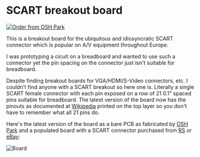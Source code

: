 # SCART breakout board

[![Order from OSH Park](https://a800d827b6de8403a51e-6ffc2e718631809086ea40332b2055f7.ssl.cf1.rackcdn.com/assets/badge-5b7ec47045b78aef6eb9d83b3bac6b1920de805e9a0c227658eac6e19a045b9c.png)](https://oshpark.com/shared_projects/AdfV1hDL)

This is a breakout board for the ubiquitous and idiosyncratic SCART connector
which is popular on A/V equipment throughout Europe.

I was prototyping a cicuit on a breadboard and wanted to use such a connector
yet the pin spacing on the connector just isn't suitable for breadboard.

Despite finding breakout boards for VGA/HDMI/S-Video connectors, etc. I
couldn't find anyone with a SCART breakout so here one is. Literally a single
SCART female connector with each pin exposed on a row of 21 0.1" spaced pins
suitable for breadboard. The latest version of the board now has the pinouts
as documented at [Wikipedia](https://en.wikipedia.org/wiki/SCART) printed on
the top layer so you don't have to remember what all 21 pins do.

Here's the latest version of the board as a bare PCB as fabricated by
[OSH Park](https://oshpark.com) and a populated board with a SCART connector
purchased from [RS](http://rswww.com) or [eBay](http://www.ebay.co.uk):

![Board](https://github.com/bodgit/scart-breakout/raw/master/SCART/breakout.jpg "Bare PCB and populated board")
